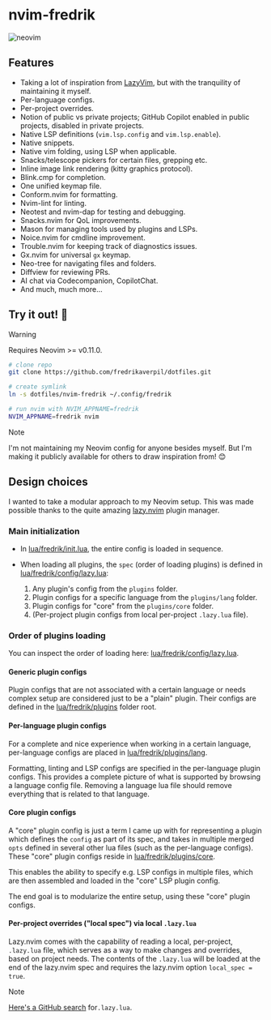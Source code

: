 # nvim-fredrik

![neovim](https://github.com/user-attachments/assets/92cf0049-05fc-4ca8-8ec2-d1ff58e48ab9)

## Features

- Taking a lot of inspiration from
  [LazyVim](https://github.com/LazyVim/LazyVim), but with the tranquility of
  maintaining it myself.
- Per-language configs.
- Per-project overrides.
- Notion of public vs private projects; GitHub Copilot enabled in public
  projects, disabled in private projects.
- Native LSP definitions (`vim.lsp.config` and `vim.lsp.enable`).
- Native snippets.
- Native vim folding, using LSP when applicable.
- Snacks/telescope pickers for certain files, grepping etc.
- Inline image link rendering (kitty graphics protocol).
- Blink.cmp for completion.
- One unified keymap file.
- Conform.nvim for formatting.
- Nvim-lint for linting.
- Neotest and nvim-dap for testing and debugging.
- Snacks.nvim for QoL improvements.
- Mason for managing tools used by plugins and LSPs.
- Noice.nvim for cmdline improvement.
- Trouble.nvim for keeping track of diagnostics issues.
- Gx.nvim for universal `gx` keymap.
- Neo-tree for navigating files and folders.
- Diffview for reviewing PRs.
- AI chat via Codecompanion, CopilotChat.
- And much, much more...

## Try it out! 🚀

> [!WARNING]
>
> Requires Neovim >= v0.11.0.

```sh
# clone repo
git clone https://github.com/fredrikaverpil/dotfiles.git

# create symlink
ln -s dotfiles/nvim-fredrik ~/.config/fredrik

# run nvim with NVIM_APPNAME=fredrik
NVIM_APPNAME=fredrik nvim
```

> [!NOTE]
>
> I'm not maintaining my Neovim config for anyone besides myself. But I'm making
> it publicly available for others to draw inspiration from! 😊

## Design choices

I wanted to take a modular approach to my Neovim setup. This was made possible
thanks to the quite amazing [lazy.nvim](https://github.com/folke/lazy.nvim)
plugin manager.

### Main initialization

- In [lua/fredrik/init.lua](lua/fredrik/init.lua), the entire config is loaded
  in sequence.
- When loading all plugins, the `spec` (order of loading plugins) is defined in
  [lua/fredrik/config/lazy.lua](lua/fredrik/config/lazy.lua):

  1. Any plugin's config from the `plugins` folder.
  2. Plugin configs for a specific language from the `plugins/lang` folder.
  3. Plugin configs for "core" from the `plugins/core` folder.
  4. (Per-project plugin configs from local per-project `.lazy.lua` file).

### Order of plugins loading

You can inspect the order of loading here:
[lua/fredrik/config/lazy.lua](lua/fredrik/config/lazy.lua).

#### Generic plugin configs

Plugin configs that are not associated with a certain language or needs complex
setup are considered just to be a "plain" plugin. Their configs are defined in
the [lua/fredrik/plugins](lua/fredrik/plugins) folder root.

#### Per-language plugin configs

For a complete and nice experience when working in a certain language,
per-language configs are placed in
[lua/fredrik/plugins/lang](lua/fredrik/plugins/lang).

Formatting, linting and LSP configs are specified in the per-language plugin
configs. This provides a complete picture of what is supported by browsing a
language config file. Removing a language lua file should remove everything that
is related to that language.

#### Core plugin configs

A "core" plugin config is just a term I came up with for representing a plugin
which defines the `config` as part of its spec, and takes in multiple merged
`opts` defined in several other lua files (such as the per-language configs).
These "core" plugin configs reside in
[lua/fredrik/plugins/core](lua/fredrik/plugins/core).

This enables the ability to specify e.g. LSP configs in multiple files, which
are then assembled and loaded in the "core" LSP plugin config.

The end goal is to modularize the entire setup, using these "core" plugin
configs.

#### Per-project overrides ("local spec") via local `.lazy.lua`

Lazy.nvim comes with the capability of reading a local, per-project, `.lazy.lua`
file, which serves as a way to make changes and overrides, based on project
needs. The contents of the `.lazy.lua` will be loaded at the end of the
lazy.nvim spec and requires the lazy.nvim option `local_spec = true`.

> [!NOTE]
>
> [Here's a GitHub search](https://github.com/search?q=path%3A%22.lazy.lua%22+language%3ALua+&type=code)
> for`.lazy.lua`.
